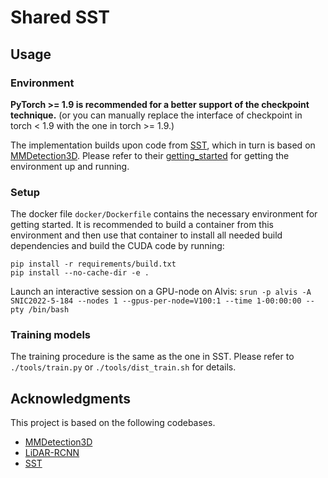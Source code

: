 # Shared SST

## Usage
### Environment
**PyTorch >= 1.9 is recommended for a better support of the checkpoint technique.**
(or you can manually replace the interface of checkpoint in torch < 1.9 with the one in torch >= 1.9.)

The implementation builds upon code from [SST](https://github.com/TuSimple/SST), which in turn is based on [MMDetection3D](https://github.com/open-mmlab/mmdetection3d). Please refer to their [getting_started](https://github.com/open-mmlab/mmdetection3d/blob/master/docs/en/getting_started.md) for getting the environment up and running.

### Setup
The docker file `docker/Dockerfile` contains the necessary environment for getting started.
It is recommended to build a container from this environment and then use that container to install all needed build dependencies and build the CUDA code by running:
```
pip install -r requirements/build.txt
pip install --no-cache-dir -e .
```

Launch an interactive session on a GPU-node on Alvis:
`srun -p alvis -A SNIC2022-5-184 --nodes 1 --gpus-per-node=V100:1 --time 1-00:00:00 --pty /bin/bash`


### Training models
The training procedure is the same as the one in SST. Please refer to `./tools/train.py` or `./tools/dist_train.sh` for details.

## Acknowledgments
This project is based on the following codebases.  

* [MMDetection3D](https://github.com/open-mmlab/mmdetection3d)
* [LiDAR-RCNN](https://github.com/TuSimple/LiDAR_RCNN)
* [SST](https://github.com/TuSimple/SST)
